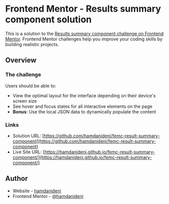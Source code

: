 # Frontend Mentor - Results summary component solution

This is a solution to the [Results summary component challenge on Frontend Mentor](https://www.frontendmentor.io/challenges/results-summary-component-CE_K6s0maV). Frontend Mentor challenges help you improve your coding skills by building realistic projects.

## Overview

### The challenge

Users should be able to:

- View the optimal layout for the interface depending on their device's screen size
- See hover and focus states for all interactive elements on the page
- **Bonus**: Use the local JSON data to dynamically populate the content

### Links

- Solution URL: [https://github.com/hamdanideni/femc-result-summary-component](https://github.com/hamdanideni/femc-result-summary-component)
- Live Site URL: [https://hamdanideni.github.io/femc-result-summary-component/](https://hamdanideni.github.io/femc-result-summary-component/)

## Author

- Website - [hamdanideni](https://hamdanideni.github.io/)
- Frontend Mentor - [@hamdanideni](https://www.frontendmentor.io/profile/hamdanideni)
